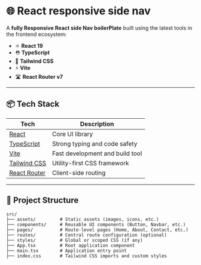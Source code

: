# 🌐 React responsive side nav

A **fully Responsive React side Nav boilerPlate** built using the latest tools in the frontend ecosystem:

- ⚛️ **React 19**
- ⛑️ **TypeScript**
- 🎨 **Tailwind CSS**
- ⚡ **Vite**
- 🛣️ **React Router v7**

---

## 📦 Tech Stack

| Tech                                          | Description                     |
| --------------------------------------------- | ------------------------------- |
| [React](https://react.dev/)                   | Core UI library                 |
| [TypeScript](https://www.typescriptlang.org/) | Strong typing and code safety   |
| [Vite](https://vitejs.dev/)                   | Fast development and build tool |
| [Tailwind CSS](https://tailwindcss.com/)      | Utility-first CSS framework     |
| [React Router](https://reactrouter.com/)      | Client-side routing             |

---

## 📁 Project Structure

```
src/
├── assets/         # Static assets (images, icons, etc.)
├── components/     # Reusable UI components (Button, Navbar, etc.)
├── pages/          # Route-level pages (Home, About, Contact, etc.)
├── routes/         # Central route configuration (optional)
├── styles/         # Global or scoped CSS (if any)
├── App.tsx         # Root application component
├── main.tsx        # Application entry point
├── index.css       # Tailwind CSS imports and custom styles
```
